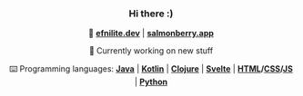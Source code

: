 <div align="center">

### Hi there :)

🌃 **[efnilite.dev](https://efnilite.dev/)** | **[salmonberry.app](https://salmonberry.app)**

🔭 Currently working on new stuff
  
⌨️ Programming languages: **[Java](https://github.com/Efnilite/Walk-in-the-Park)** | **[Kotlin](https://github.com/Efnilite/iep)** | **[Clojure](https://github.com/Efnilite/games)** | **[Svelte](https://salmonberry.app)** | **[HTML](https://efnilite.dev/projects/ip/visualizer)/[CSS](https://reject.efnilite.dev)/[JS](https://github.com/Efnilite/reject)** | **[Python](https://github.com/Efnilite/edge-detection)**

</div>
